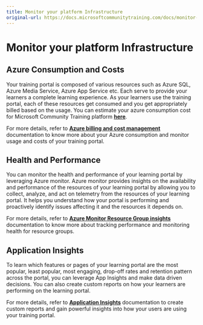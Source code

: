 ```yaml
---
title: Monitor your platform Infrastructure
original-url: https://docs.microsoftcommunitytraining.com/docs/monitor-your-infrastructure
---
```


# Monitor your platform Infrastructure

## Azure Consumption and Costs
Your training portal is composed of various resources such as Azure SQL, Azure Media Service, Azure App Service etc. Each serve to provide your learners a complete learning experience. As your learners use the training portal, each of these resources get consumed and you get appropriately billed based on the usage. You can estimate your azure consumption cost for Microsoft Community Training platform [**here**](https://communitytraining.microsoft.com/pricing/). 

For more details, refer to [**Azure billing and cost management**](https://docs.microsoft.com/azure/billing) documentation to know more about your Azure consumption and monitor usage and costs of your training portal.

## Health and Performance
You can monitor the health and performance of your learning portal by leveraging Azure monitor. Azure monitor provides insights on the availability and performance of the resources of your learning portal by allowing you to collect, analyze, and act on telemetry from the resources of your learning portal. It helps you understand how your portal is performing and proactively identify issues affecting it and the resources it depends on.

For more details, refer to [**Azure Monitor Resource Group insights**](https://docs.microsoft.com/azure/azure-monitor/insights/resource-group-insights) documentation to know more about tracking performance and monitoring health for resource groups.

## Application Insights
To learn which features or pages of your learning portal are the most popular, least popular, most engaging, drop-off rates and retention pattern across the portal, you can leverage App Insights and make data driven decisions. You can also create custom reports on how your learners are performing on the learning portal.

For more details, refer to [**Application Insights**](https://docs.microsoft.com/azure/azure-monitor/app/usage-overview) documentation to create custom reports and gain powerful insights into how your users are using your training portal.